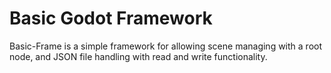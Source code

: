 
# Basic Godot Framework

Basic-Frame is a simple framework for allowing scene managing with a root node, and JSON file handling with read and write functionality.


